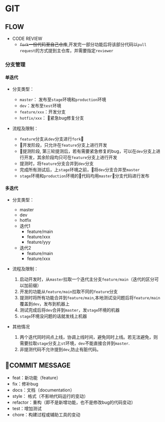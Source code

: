 # GIT

## FLOW
  - CODE REVIEW
    - <del>`fork`一份代码至自己仓库</del>,开发完一部分功能后将该部分代码以`pull request`的方式提到主仓库，并需要指定`reviewer`
### 分支管理
#### 单迭代
  - 分支类型：
    - `master`： 发布至`stage`环境和`production`环境
    - `dev`：发布至`test`环境
    - `feature/xxx`：开发分支
    - `hotfix/xxx`： 紧急bug修复分支

  - 流程及限制：
    - `feature`分支从`dev`分支进行`fork`
    - 开发阶段，只允许在`feature`分支上进行开发
    - 提测阶段, 第三轮提测后，若有需要紧急修复的bug，可以在`dev`分支上进行开发，其余阶段均只可在`feature`分支上进行开发
    - 提测时，将`feature`分支合并到`dev`分支
    - 完成所有测试后，上`stage`环境之前，将`dev`分支合并至`master`
    - `stage`环境和`production`环境的代码均用`master`分支代码进行发布

#### 多迭代
  - 分支类型：
    - master
    - dev
    - hotfix
    - 迭代1
      - feature/main
      - feature/xxx
      - feature/yyy
    - 迭代2
      - feature/main
      - feature/xxx

  - 流程及限制：
    1. 启动开发时，从`master`拉取一个迭代主分支`feature/main`（迭代的区分可以加前缀）
    2. 开发的功能从`feature/main`拉取不同的`feature`分支
    3. 提测时将所有功能合并到`feature/main`,本地测试没问题后将`feature/main`覆盖到`dev`，发布到机器上
    4. 测试完成后将`dev`合并到`master`，发`stage`环境的机器
    5. `stage`环境没问题的话就发线上机器

  - 其他情况
    1. 两个迭代同时间点上线，协调上线时间，避免同时上线。若无法避免，则需要拉取`stage`分支上`st`环境，`dev`不能直接合并到`master`.
    2. 非提测代码不允许提到`dev`,防止有脏代码。

## COMMIT MESSAGE
  - feat：新功能（feature）
  - fix：修补bug
  - docs：文档（documentation）
  - style： 格式（不影响代码运行的变动）
  - refactor：重构（即不是新增功能，也不是修改bug的代码变动）
  - test：增加测试
  - chore：构建过程或辅助工具的变动
